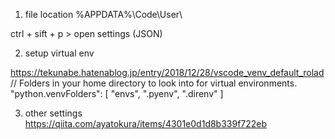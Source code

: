 
1. file location
%APPDATA%\Code\User\



ctrl + sift + p > open settings (JSON)

2. setup virtual env

https://tekunabe.hatenablog.jp/entry/2018/12/28/vscode_venv_default_rolad
 // Folders in your home directory to look into for virtual environments.
  "python.venvFolders": [
    "envs",
    ".pyenv",
    ".direnv"
  ]

3. other settings
https://qiita.com/ayatokura/items/4301e0d1d8b339f722eb


